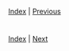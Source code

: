 
[Index](../README.md) | [Previous](Compiling_and_running_program_by_amending_messages.md)

#


[Index](../README.md) | [Next](.md)

